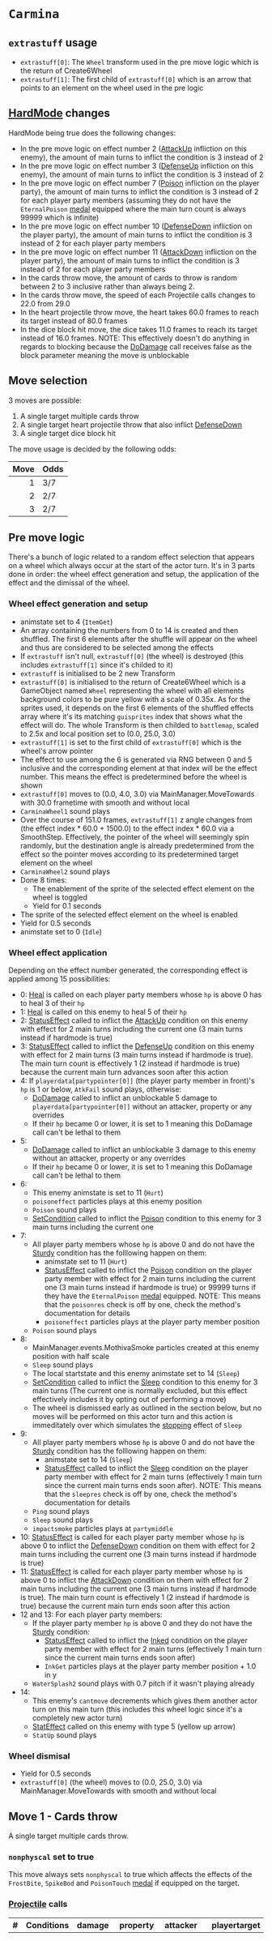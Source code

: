 # `Carmina`

## `extrastuff` usage

- `extrastuff[0]`: The `Wheel` transform used in the pre move logic which is the return of Create6Wheel
- `extrastuff[1]`: The first child of `extrastuff[0]` which is an arrow that points to an element on the wheel used in the pre logic

## [HardMode](../../Damage%20pipeline/HardMode.md) changes
HardMode being true does the following changes:

- In the pre move logic on effect number 2 ([AttackUp](../../Actors%20states/BattleCondition/AttackUp.md) infliction on this enemy), the amount of main turns to inflict the condition is 3 instead of 2
- In the pre move logic on effect number 3 ([DefenseUp](../../Actors%20states/BattleCondition/DefenseUp.md) infliction on this enemy), the amount of main turns to inflict the condition is 3 instead of 2
- In the pre move logic on effect number 7 ([Poison](../../Actors%20states/BattleCondition/Poison.md) infliction on the player party), the amount of main turns to inflict the condition is 3 instead of 2 for each player party members (assuming they do not have the `EternalPoison` [medal](../../../Enums%20and%20IDs/Medal.md) equipped where the main turn count is always 99999 which is infinite)
- In the pre move logic on effect number 10 ([DefenseDown](../../Actors%20states/BattleCondition/DefenseDown.md) infliction on the player party), the amount of main turns to inflict the condition is 3 instead of 2 for each player party members
- In the pre move logic on effect number 11 ([AttackDown](../../Actors%20states/BattleCondition/AttackDown.md) infliction on the player party), the amount of main turns to inflict the condition is 3 instead of 2 for each player party members
- In the cards throw move, the amount of cards to throw is random between 2 to 3 inclusive rather than always being 2.
- In the cards throw move, the speed of each Projectile calls changes to 22.0 from 29.0
- In the heart projectile throw move, the heart takes 60.0 frames to reach its target instead of 80.0 frames
- In the dice block hit move, the dice takes 11.0 frames to reach its target instead of 16.0 frames. NOTE: This effectively doesn't do anything in regards to blocking because the [DoDamage](../../Damage%20pipeline/DoDamage.md) call receives false as the block parameter meaning the move is unblockable

## Move selection
3 moves are possible:

1. A single target multiple cards throw
2. A single target heart projectile throw that also inflict [DefenseDown](../../Actors%20states/BattleCondition/DefenseDown.md)
3. A single target dice block hit

The move usage is decided by the following odds:

|Move|Odds|
|---:|----|
|1|3/7|
|2|2/7|
|3|2/7|

## Pre move logic
There's a bunch of logic related to a random effect selection that appears on a wheel which always occur at the start of the actor turn. It's in 3 parts done in order: the wheel effect generation and setup, the application of the effect and the dimissal of the wheel.

### Wheel effect generation and setup

- animstate set to 4 (`ItemGet`)
- An array containing the numbers from 0 to 14 is created and then shuffled. The first 6 elements after the shuffle will appear on the wheel and thus are considered to be selected among the effects
- If `extrastuff` isn't null, `extrastuff[0]` (the wheel) is destroyed (this includes `extrastuff[1]` since it's childed to it)
- `extrastuff` is initialised to be 2 new Transform
- `extrastuff[0]` is initialised to the return of Create6Wheel which is a GameObject named `Wheel` representing the wheel with all elements background colors to be pure yellow with a scale of 0.35x. As for the sprites used, it depends on the first 6 elements of the shuffled effects array where it's its matching `guisprites` index that shows what the effect will do. The whole Transform is then childed to `battlemap`, scaled to 2.5x and local position set to (0.0, 25.0, 3.0)
- `extrastuff[1]` is set to the first child of `extrastuff[0]` which is the wheel's arrow pointer
- The effect to use among the 6 is generated via RNG between 0 and 5 inclusive and the corresponding element at that index will be the effect number. This means the effect is predetermined before the wheel is shown
- `extrastuff[0]` moves to (0.0, 4.0, 3.0) via MainManager.MoveTowards with 30.0 frametime with smooth and without local
- `CarminaWheel1` sound plays
- Over the course of 151.0 frames, `extrastuff[1]` z angle changes from (the effect index * 60.0 + 1500.0) to the effect index * 60.0 via a SmoothStep. Effectively, the pointer of the wheel will seemingly spin randomly, but the destination angle is already predetermined from the effect so the pointer moves according to its predetermined target element on the wheel
- `CarminaWheel2` sound plays
- Done 8 times:
    - The enablement of the sprite of the selected effect element on the wheel is toggled
    - Yield for 0.1 seconds
- The sprite of the selected effect element on the wheel is enabled
- Yield for 0.5 seconds
- animstate set to 0 (`Idle`)

### Wheel effect application
Depending on the effect number generated, the corresponding effect is applied among 15 possibilities:

- 0: [Heal](../../Actors%20states/Heal.md) is called on each player party members whose `hp` is above 0 has to heal 3 of their `hp`
- 1: [Heal](../../Actors%20states/Heal.md) is called on this enemy to heal 5 of their `hp`
- 2: [StatusEffect](../../Actors%20states/Conditions%20methods/StatusEffect.md) called to inflict the [AttackUp](../../Actors%20states/BattleCondition/AttackUp.md) condition on this enemy with effect for 2 main turns including the current one (3 main turns instead if hardmode is true)
- 3: [StatusEffect](../../Actors%20states/Conditions%20methods/StatusEffect.md) called to inflict the [DefenseUp](../../Actors%20states/BattleCondition/DefenseUp.md) condition on this enemy with effect for 2 main turns (3 main turns instead if hardmode is true). The main turn count is effectively 1 (2 instead if hardmode is true) because the current main turn advances soon after this action
- 4: If `playerdata[partypointer[0]]` (the player party member in front)'s `hp` is 1 or below, `AtkFail` sound plays, otherwise:
    - [DoDamage](../../Damage%20pipeline/DoDamage.md) called to inflict an unblockable 5 damage to `playerdata[partypointer[0]]` without an attacker, property or any overrides
    - If their `hp` became 0 or lower, it is set to 1 meaning this DoDamage call can't be lethal to them
- 5:
    - [DoDamage](../../Damage%20pipeline/DoDamage.md) called to inflict an unblockable 3 damage to this enemy without an attacker, property or any overrides
    - If their `hp` became 0 or lower, it is set to 1 meaning this DoDamage call can't be lethal to them
- 6:
    - This enemy animstate is set to 11 (`Hurt`)
    - `poisoneffect` particles plays at this enemy position
    - `Poison` sound plays
    - [SetCondition](../../Actors%20states/Conditions%20methods/SetCondition.md) called to inflict the [Poison](../../Actors%20states/BattleCondition/Poison.md) condition to this enemy for 3 main turns including the current one
- 7: 
    - All player party members whose `hp` is above 0 and do not have the [Sturdy](../../Actors%20states/BattleCondition/Sturdy.md) condition has the folllowing happen on them:
        - animstate set to 11 (`Hurt`)
        - [StatusEffect](../../Actors%20states/Conditions%20methods/StatusEffect.md) called to inflict the [Poison](../../Actors%20states/BattleCondition/Poison.md) condition on the player party member with effect for 2 main turns including the current one (3 main turns instead if hardmode is true) or 99999 turns if they have the `EternalPoison` [medal](../../../Enums%20and%20IDs/Medal.md) equipped. NOTE: This means that the `poisonres` check is off by one, check the method's documentation for details
        - `poisoneffect` particles plays at the player party member position
    - `Poison` sound plays
- 8:
    - MainManager.events.MothivaSmoke particles created at this enemy position with half scale
    - `Sleep` sound plays
    - The local startstate and this enemy animstate set to 14 (`Sleep`)
    - [SetCondition](../../Actors%20states/Conditions%20methods/SetCondition.md) called to inflict the [Sleep](../../Actors%20states/BattleCondition/Sleep.md) condition to this enemy for 3 main turns (The current one is normally excluded, but this effect effectively includes it by opting out of performing a move)
    - The wheel is dismissed early as outlined in the section below, but no moves will be performed on this actor turn and this action is immeditately over which simulates the [stopping](../../Actors%20states/IsStopped.md) effect of `Sleep`
- 9: 
    - All player party members whose `hp` is above 0 and do not have the [Sturdy](../../Actors%20states/BattleCondition/Sturdy.md) condition has the folllowing happen on them:
        - animstate set to 14 (`Sleep`)
        - [StatusEffect](../../Actors%20states/Conditions%20methods/StatusEffect.md) called to inflict the [Sleep](../../Actors%20states/BattleCondition/Sleep.md) condition on the player party member with effect for 2 main turns (effectively 1 main turn since the current main turns ends soon after). NOTE: This means that the `sleepres` check is off by one, check the method's documentation for details
    - `Ping` sound plays
    - `Sleep` sound plays
    - `impactsmoke` particles plays at `partymiddle`
- 10: [StatusEffect](../../Actors%20states/Conditions%20methods/StatusEffect.md) is called for each player party member whose `hp` is above 0 to inflict the [DefenseDown](../../Actors%20states/BattleCondition/DefenseDown.md) condition on them with effect for 2 main turns including the current one (3 main turns instead if hardmode is true)
- 11: [StatusEffect](../../Actors%20states/Conditions%20methods/StatusEffect.md) is called for each player party member whose `hp` is above 0 to inflict the [AttackDown](../../Actors%20states/BattleCondition/AttackDown.md) condition on them with effect for 2 main turns including the current one (3 main turns instead if hardmode is true). The main turn count is effectively 1 (2 instead if hardmode is true) because the current main turn ends soon after this action
- 12 and 13: For each player party members:
    - If the player party member `hp` is above 0 and they do not have the [Sturdy](../../Actors%20states/BattleCondition/Sturdy.md) condition:
        - [StatusEffect](../../Actors%20states/Conditions%20methods/StatusEffect.md) called to inflict the [Inked](../../Actors%20states/BattleCondition/Inked.md) condition on the player party member with effect for 2 main turns (effectively 1 main turn since the current main turns ends soon after)
        - `InkGet` particles plays at the player party member position + 1.0 in y
    - `WaterSplash2` sound plays with 0.7 pitch if it wasn't playing already
- 14:
    - This enemy's `cantmove` decrements which gives them another actor turn on this main turn (this includes this wheel logic since it's a completely new actor turn)
    - [StatEffect](../../Visual%20rendering/StatEffect.md) called on this enemy with type 5 (yellow up arrow)
    - `StatUp` sound plays

### Wheel dismisal

- Yield for 0.5 seconds
- `extrastuff[0]` (the wheel) moves to (0.0, 25.0, 3.0) via MainManager.MoveTowards with smooth and without local

## Move 1 - Cards throw
A single target multiple cards throw.

### `nonphyscal` set to true
This move always sets `nonphyscal` to true which affects the effects of the `FrostBite`, `SpikeBod` and `PoisonTouch` [medal](../../../Enums%20and%20IDs/Medal.md) if equipped on the target.

### [Projectile](../../Damage%20pipeline/Projectile.md) calls

|#|Conditions|damage|property|attacker|playertarget|obj|speed|height|extraargs|destroyparticle|audioonhit|audiomoving|spin|nosound|
|-:|---------|------|--------|--------|-----------|---|-----|------|---------|--------------|----------|-----------|----|------|
|1|Always happen 2 times (random between 2 to 3 times instead if hardmode is true)|3|Random among the following:<ul><li>null</li><li>[Sleep](../../Damage%20pipeline/AttackProperty.md)</li><li>[Poison](../../Damage%20pipeline/AttackProperty.md)</li></ul>|This enemy|`playertargetID` after [GetSingleTarger](../../Actors%20states/Targetting/GetRandomAvaliablePlayer.md#getsingletarget) (target is the same for all calls)|A new sprite object rooted with a SpriteRenderer using a `guisprite` sprite whose index depends on the property sent (90 for null which is a regular spy card, 116 for `Sleep` which is a mini boss spy card and 117 for `Poison` which is a boss spy card) positioned at this enemy + (-1.0, 1.5, -0.1) with a ShadowLite that is SetUp with 0.3 opacity and 0.5 size scaled at 0.2x and 90.0 z angle|29 (22 instead if hardmode is true)|0.0|null|null|null|null|(0.0, 0.0, -30.0)|false|

### Logic sequence

- [GetSingleTarget](../../Actors%20states/Targetting/GetRandomAvaliablePlayer.md#getsingletarget) called
- Camera moves to look at the midpoint between this enemy and `playertargetentity`
- A new SpriteRenderer is created to hold the cards projectile with the amount to throw which is 2 (random between 2 and 3 instead if hardmode is true)
- For each card to throw:
    - animstate set to 102
    - Yield for 0.25 seconds
    - Yield for 0.1 seconds
    - The property of the attack is determined and it's random among null, `Sleep` and `Poison`
    - `Toss` sound plays
    - The card element is set to a new sprite object rooted with a SpriteRenderer using a `guisprite` sprite whose index depends on the property sent (90 for null which is a regular spy card, 116 for `Sleep` which is a mini boss spy card and 117 for `Poison` which is a boss spy card) positioned at this enemy + (-1.0, 1.5, -0.1) with a ShadowLite that is SetUp with 0.3 opacity and 0.5 size scaled at 0.2x and 90.0 z angle
    - Projectile 1 call happens
    - animstate set to 103
    - Yield for 0.33 seconds
- Yield all frames until all the card elements in the array are null (meaning all Projectile calls completed)

## Move 2 - Heart projectile throw
A single target heart projectile throw that also inflict [DefenseDown](../../Actors%20states/BattleCondition/DefenseDown.md).

### `nonphyscal` set to true
This move always sets `nonphyscal` to true which affects the effects of the `FrostBite`, `SpikeBod` and `PoisonTouch` [medal](../../../Enums%20and%20IDs/Medal.md) if equipped on the target.

### [DoDamage](../../Damage%20pipeline/DoDamage.md) calls

|#|Conditions|attacker|target|damageammount|property|overrides|block|
|-:|---|---|---|---|---|---|---|
|1|Always happen|This enemy|`playertargetID` after [GetSingleTarget](../../Actors%20states/Targetting/GetRandomAvaliablePlayer.md#getsingletarget)|3|[Numb](../../Actors%20states/BattleCondition/Numb.md)|null|`commandsuccess`|

### Logic sequence

- [GetSingleTarget](../../Actors%20states/Targetting/GetRandomAvaliablePlayer.md#getsingletarget) called
- Camera moves to look near this enemy
- animstate set to 104
- Yield for 0.25 seconds
- Yield for 0.1 seconds
- `Kiss` sound plays
- `Lazer3` sound plays
- A new sprite object is created rooted using the `Sprites/Particles/plainheart` sprite positioned offscreen at 999.0 in y with a color of E57F8C (light red) with a scale of 0.65x and a ShadowLite SetUp with 0.3 opacity and 0.6 size
- Yield for 0.3 seconds
- Camera moves to look near `playertargetentity`
- Over the course of 80.0 frames (60.0 frames instead if hardmode is true), the `Sprites/Particles/plainheart` moves from this enemy position + (-1.0, 1.85, -0.1) to `playertargetentity` position + (0.0, 1.0, -0.1) via a lerp. Before each frame yield, the z angle is set to Sin(Time.time * 3.0) * 10.0
- Camera moves to look near the rooted MainCam object
- `Sprites/Particles/plainheart` gets destroyed
- DoDamage 1 call happens
- `StatDown` sound plays
- [StatEffect](../../Visual%20rendering/StatEffect.md) called on `playertargetentity` with type 3 (blue down arrow)
- [SetCondition](../../Actors%20states/Conditions%20methods/SetCondition.md) called on `playertargetentity` to inflict [DefenseDown](../../Actors%20states/BattleCondition/DefenseDown.md) for 3 main turns (2 main turns instead if `commandsuccess` is true which means the player blocked ignoring FRAMEONE). Effectively, it's 2 or 1 main turns since the current main turns ends soon after
- Yield for 0.5 seconds

## Move 3 - Dice block hit
A single target dice block hit.

### `nonphyscal` set to true
This move always sets `nonphyscal` to true which affects the effects of the `FrostBite`, `SpikeBod` and `PoisonTouch` [medal](../../../Enums%20and%20IDs/Medal.md) if equipped on the target.

### [DoDamage](../../Damage%20pipeline/DoDamage.md) calls

|#|Conditions|attacker|target|damageammount|property|overrides|block|
|-:|---|---|---|---|---|---|---|
|1|Always happen|null|`playerdata[playertargetID]` after [GetSingleTarger](../../Actors%20states/Targetting/GetRandomAvaliablePlayer.md#getsingletarget)|Random between 1 and 6 inclusive|[NoExceptions](../../Damage%20pipeline/AttackProperty.md)|null|false|

### Logic sequence

- [GetSingleTarget](../../Actors%20states/Targetting/GetRandomAvaliablePlayer.md#getsingletarget) called
- animstate set to 105
- A random number is generated between 0 and 5 inclusive which will be the number shown of the dice block and the damageammount is obtained by adding 1 to this number
- A `Prefabs/Objects/carminadice` is created rooted positioned at `playertargetentity` position + (0.0, 3.5, 0.0) with random angles between (-360.0, -360.0, -360.0) and (360.0, 360.0, 360.0)
- Camera moves to look near `playerdata[playertargetID]`
- DeathSmoke particles plats at the `Prefabs/Objects/carminadice` position
- `CarminaDice1` sound plays
- Over the course of 101.0 frames, the angles of `Prefabs/Objects/carminadice` changes from its current angles * 5.0 to one of 6 randomly chosen hardcoded values such that the number shown to the camera matches the number generated earlier + 1 via a SmoothLerp. The scale also changes from 0.25x to 0.75x via a lerp
- `Prefabs/Objects/carminadice` moves +1.0 in y via a MainManager.MoveTowards with a frametime of 15.0 with smooth and without local
- Yield for 0.25 seconds
- The MainManager.MoveTowards call is stopped
- animstate set to 106
- `CarminaDice2` sound plays
- Over the course of 16.0 frames (11.0 instead if hardmode is true), `Prefabs/Objects/carminadice` moves to `playertargetentity` position + 0.65 in y via a lerp
- `explosionsmall` particles plays at the `Prefabs/Objects/carminadice` position
- `Prefabs/Objects/carminadice` gets destroyed
- ShakeScreen called with 0.1 ammount, 0.65 time with dontreset
- DoDamage 1 call happens
- Yield for 0.5 seconds
